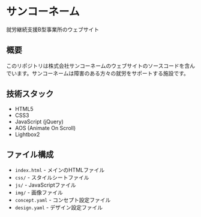 # サンコーネーム

就労継続支援B型事業所のウェブサイト

## 概要

このリポジトリは株式会社サンコーネームのウェブサイトのソースコードを含んでいます。サンコーネームは障害のある方々の就労をサポートする施設です。

## 技術スタック

- HTML5
- CSS3
- JavaScript (jQuery)
- AOS (Animate On Scroll)
- Lightbox2

## ファイル構成

- `index.html` - メインのHTMLファイル
- `css/` - スタイルシートファイル
- `js/` - JavaScriptファイル
- `img/` - 画像ファイル
- `concept.yaml` - コンセプト設定ファイル
- `design.yaml` - デザイン設定ファイル

